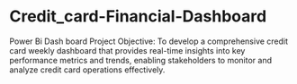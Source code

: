 # Credit_card-Financial-Dashboard
Power Bi Dash board
Project Objective:
To develop a comprehensive credit 
card weekly dashboard that 
provides real-time insights into key 
performance metrics and trends, 
enabling stakeholders to monitor 
and analyze credit card operations 
effectively.
